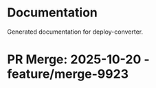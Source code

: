 # Documentation

Generated documentation for deploy-converter.

# PR Merge: 2025-10-20 - feature/merge-9923
